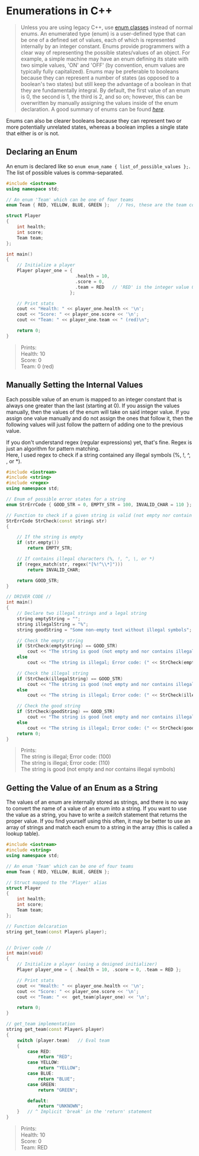 # Enumerations in C++
> Unless you are using legacy C++, use [enum classes](https://www.learncpp.com/cpp-tutorial/enum-classes/) instead of normal enums.
An enumerated type (enum) is a user-defined type that can be one of a defined set of values, each of which is represented internally by an integer constant. Enums provide
programmers with a clear way of representing the possible states/values of an object. For example, a simple machine may have an enum defining its state with two simple
values, 'ON' and 'OFF' (by convention, enum values are typically fully capitalized). Enums may be preferable to booleans because they can represent a number of states (as
opposed to a boolean's two states) but still keep the advantage of a boolean in that they are fundamentally integral. By default, the first value of an enum is 0, 
the second is 1, the third is 2, and so on; however, this can be overwritten by manually assigning the values inside of the enum declaration. 
A good summary of enums can be found [_here_](https://www.youtube.com/watch?v=x55jfOd5PEE). <br />

Enums can also be clearer booleans because they can represent two or more potentially unrelated states, whereas a boolean implies a single state that either is or is not.

## Declaring an Enum
An enum is declared like so `enum enum_name { list_of_possible_values };`. The list of possible values is comma-separated.

```C++
#include <iostream>
using namespace std;

// An enum 'Team' which can be one of four teams
enum Team { RED, YELLOW, BLUE, GREEN };   // Yes, these are the team colors from Mario Party 8

struct Player
{
    int health;
    int score;
    Team team;
};

int main()
{
    // Initialize a player
    Player player_one = {
                          .health = 10,
                          .score = 0,
                          .team = RED   // 'RED' is the integer value 0
                        };

    // Print stats
    cout << "Health: " << player_one.health << '\n';
    cout << "Score: " << player_one.score << '\n';
    cout << "Team: " << player_one.team << " (red)\n";

    return 0;
}
```
> Prints: <br />
> Health: 10 <br />
> Score: 0 <br />
> Team: 0 (red) <br />

## Manually Setting the Internal Values
Each possible value of an enum is mapped to an integer constant that is always one greater than the last (starting at 0). If you assign the values manually,
then the values of the enum will take on said integer value. If you assign one value manually and do not assign the ones that follow it, then the following 
values will just follow the pattern of adding one to the previous value. <br />

If you don't understand regex (regular expressions) yet, that's fine. Regex is just an algorithm for pattern matching. <br />
Here, I used regex to check if a string contained any illegal symbols (%, !, ^, \, or \*).

```C++
#include <iostream>
#include <string>
#include <regex>
using namespace std;

// Enum of possible error states for a string
enum StrErrCode { GOOD_STR = 0, EMPTY_STR = 100, INVALID_CHAR = 110 };

// Function to check if a given string is valid (not empty nor contain illegal symbols)
StrErrCode StrCheck(const string& str)
{

    // If the string is empty
    if (str.empty())
        return EMPTY_STR;

    // If contains illegal characters (%, !, ^, \, or *)
    if (regex_match(str, regex("[%!^\\*]")))
        return INVALID_CHAR;

    return GOOD_STR;
}

// DRIVER CODE //
int main()
{
    // Declare two illegal strings and a legal string
    string emptyString = "";
    string illegalString = "%";
    string goodString = "Some non-empty text without illegal symbols";

    // Check the empty string
    if (StrCheck(emptyString) == GOOD_STR)
        cout << "The string is good (not empty and nor contains illegal symbols)\n";
    else
        cout << "The string is illegal; Error code: (" << StrCheck(emptyString) << ")\n";

    // Check the illegal string
    if (StrCheck(illegalString) == GOOD_STR)
        cout << "The string is good (not empty and nor contains illegal symbols)\n";
    else
        cout << "The string is illegal; Error code: (" << StrCheck(illegalString) << ")\n";

    // Check the good string
    if (StrCheck(goodString) == GOOD_STR)
        cout << "The string is good (not empty and nor contains illegal symbols)\n";
    else
        cout << "The string is illegal; Error code: (" << StrCheck(goodString) << ")\n";
    return 0;
}
```
> Prints: <br />
> The string is illegal; Error code: (100) <br />
> The string is illegal; Error code: (110) <br />
> The string is good (not empty and nor contains illegal symbols) <br />

## Getting the Value of an Enum as a String
The values of an enum are internally stored as strings, and there is no way to convert the name of a value of an enum into a string. If you want to use the value
as a string, you have to write a _switch_ statement that returns the proper value. If you find yourself using this often, it may be better to use an array
of strings and match each enum to a string in the array (this is called a lookup table).

```C++
#include <iostream>
#include <string>
using namespace std;

// An enum 'Team' which can be one of four teams
enum Team { RED, YELLOW, BLUE, GREEN };

// Struct mapped to the 'Player' alias
struct Player
{
    int health;
    int score;
    Team team;
};

// Function delcaration
string get_team(const Player& player);


// Driver code //
int main(void)
{
    // Initialize a player (using a designed initializer)
    Player player_one = { .health = 10, .score = 0, .team = RED };

    // Print stats
    cout << "Health: " << player_one.health << '\n';
    cout << "Score: " << player_one.score << '\n';
    cout << "Team: " <<  get_team(player_one) << '\n';

    return 0;
}

// get_team implementation
string get_team(const Player& player)
{
    switch (player.team)   // Eval team
    {
        case RED:
            return "RED";
        case YELLOW:
            return "YELLOW";
        case BLUE:
            return "BLUE";
        case GREEN:
            return "GREEN";

        default:
            return "UNKNOWN";
    }   // ^ Implicit 'break' in the 'return' statement
}
```
> Prints: <br />
> Health: 10 <br />
> Score: 0 <br />
> Team: RED <br />

